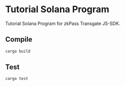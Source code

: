 # Tutorial Solana Program

Tutorial Solana Program for zkPass Transgate JS-SDK.

## Compile

```bash
cargo build 
```
## Test
```bash
cargo test
```

